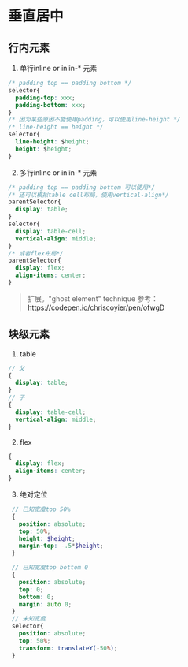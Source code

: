 # 垂直居中

## 行内元素
1. 单行inline or inlin-* 元素
  ```css
  /* padding top == padding bottom */
  selector{
    padding-top: xxx;
    padding-bottom: xxx;
  }
  /* 因为某些原因不能使用padding，可以使用line-height */
  /* line-height == height */
  selector{
    line-height: $height;
    height: $height;
  }
  ```
2. 多行inline or inlin-* 元素
  ```css
  /* padding top == padding bottom 可以使用*/
  /* 还可以模拟table cell布局，使用vertical-align*/
  parentSelector{
    display: table;
  }
  selector{
    display: table-cell;
    vertical-align: middle;
  }
  /* 或者flex布局*/
  parentSelector{
    display: flex;
    align-items: center;
  }
  ```

  > 扩展。"ghost element" technique
  参考：https://codepen.io/chriscoyier/pen/ofwgD
  
## 块级元素
1. table
  ```scss
  // 父
  {
    display: table;
  }
  // 子
  {
    display: table-cell;
    vertical-align: middle;
  }
  ```
2. flex
  ```scss
  {
    display: flex;
    align-items: center;
  }
  ```

3. 绝对定位
 ```scss
  // 已知宽度top 50%
  {
    position: absolute;
    top: 50%;
    height: $height;
    margin-top: -.5*$height; 
  }

  // 已知宽度top bottom 0
  {
    position: absolute;
    top: 0;
    bottom: 0;
    margin: auto 0;
  }
  // 未知宽度
  selector{
    position: absolute;
    top: 50%;
    transform: translateY(-50%);
  }
  ```